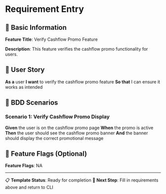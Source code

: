 <!-- 
🎯 BDD TEMPLATE - Requirements Entry
📅 Created: 2025-08-03T14:42:52.723Z
📝 Template Name: cashflow-promo
📋 Instructions:
   1. Fill in your requirements below
   2. Replace all <placeholder> text with actual requirements
   3. Use clear Given-When-Then-And format
   4. Save file when done (Ctrl+S)
   5. Return to CLI to generate artifacts

🚀 This template will generate:
   - Feature file (cashflow-promo.feature)
   - Steps file (cashflow-promo-steps.js) 
   - Page file (cashflow-promo-page.js)

💡 Template will be preserved for future reuse
-->

# Requirement Entry

## 📝 Basic Information

**Feature Title**: Verify Cashflow Promo Feature

**Description**: This feature verifies the cashflow promo functionality for users.

## 👤 User Story

**As a** user
**I want** to verify the cashflow promo feature
**So that** I can ensure it works as intended

## 🥒 BDD Scenarios

### Scenario 1: Verify Cashflow Promo Display
**Given** the user is on the cashflow promo page
**When** the promo is active
**Then** the user should see the cashflow promo banner
**And** the banner should display the correct promotional message

## 🚩 Feature Flags (Optional)
**Feature Flags**: NA

---
📋 **Template Status**: Ready for completion
🎯 **Next Step**: Fill in requirements above and return to CLI
